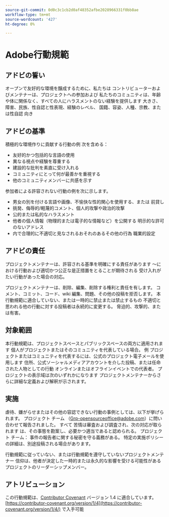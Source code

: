 ```yaml
---
source-git-commit: 0d0c3c1cb2d0af48352afbe2028966331f0bb8ae
workflow-type: tm+mt
source-wordcount: '427'
ht-degree: 0%

---
```

# Adobe行動規範

## アドビの誓い

オープンで友好的な環境を醸成するために、私たちは
コントリビューターおよびメンテナーは、プロジェクトへの参加および
私たちのコミュニティは、年齢や体に関係なく、すべての人にハラスメントのない経験を提供します
大きさ、障害、民族、性自認と性表現、経験のレベル、
国籍、容姿、人種、宗教、または性自認
向き

## アドビの基準

積極的な環境作りに貢献する行動の例
次を含める：

* 友好的かつ包括的な言語の使用
* 異なる視点や経験を尊重する
* 建設的な批判を素直に受け入れる
* コミュニティにとって何が最善かを重視する
* 他のコミュニティメンバーに共感を示す

参加者による許容されない行動の例を次に示します。

* 男女の別を付ける言語や画像、不愉快な性的関心を使用する、または
前貸し
* 挑発、侮辱的/軽蔑的コメント、個人的攻撃や政治的攻撃
* 公的または私的なハラスメント
* 他者の個人情報（物理的または電子的な情報など）を公開する
明示的な許可のないアドレス
* 内で合理的に不適切と見なされるおそれのあるその他の行為
職業的設定

## アドビの責任

プロジェクトメンテナーは、許容される基準を明確にする責任があります
～における行動および適切かつ公正な是正措置をとることが期待される
受け入れがたい行動があった場合の対応。

プロジェクトメンテナーは、削除、編集、削除する権利と責任を有します。
コメント、コミット、コード、wiki 編集、問題、その他の投稿を拒否します。
本行動規範に適合していない、または一時的に禁止または禁止するもの
不適切と思われる他の行動に対する投稿者は永続的に変更する。
脅迫的、攻撃的、または有害。

## 対象範囲

本行動規範は、プロジェクトスペースとパブリックスペースの両方に適用されます
個人がプロジェクトまたはそのコミュニティを代表している場合。 例
プロジェクトまたはコミュニティを代表するには、公式のプロジェクト電子メールを使用します
住所、公式ソーシャルメディアアカウントを介した投稿、または任命された人物としての行動
オンラインまたはオフラインイベントでの代表者。 プロジェクトの表示域は次のいずれかになります
プロジェクトメンテナーからさらに詳細な定義および解釈が示されます。

## 実施

虐待、嫌がらせまたはその他の容認できない行動の事例としては、以下が挙げられます。
プロジェクト チーム （Grp-opensourceoffice@adobe.com）に問い合わせて報告されました。 すべて
苦情は審査および調査され、次の対応が取られます
は、その事態を勘案し、必要かつ適当であると認められる。 プロジェクト チーム：
事件の報告者に関する秘密を守る義務がある。
特定の実施ポリシーの詳細は、別途投稿される場合があります。

行動規範に従っていない、または行動規範を遵守していないプロジェクトメンテナー
信仰は、他者が決定した一時的または永久的な影響を受ける可能性がある
プロジェクトのリーダーシップメンバー。

## アトリビューション

この行動規範は、[Contributor Covenant](https://contributor-covenant.org) バージョン 1.4 に適合しています。
[https://contributor-covenant.org/version/1/4](https://contributor-covenant.org/version/1/4/) で入手可能
